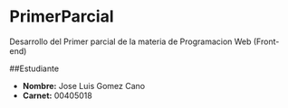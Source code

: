 # PrimerParcial
Desarrollo del Primer parcial de la materia de Programacion Web (Front-end)

##Estudiante
* **Nombre:** Jose Luis Gomez Cano
* **Carnet:** 00405018